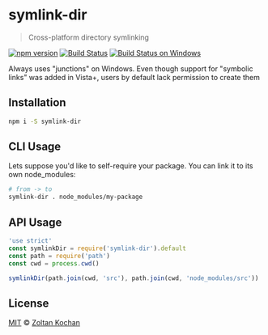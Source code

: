 # symlink-dir

> Cross-platform directory symlinking

<!--@shields('npm', 'travis', 'appveyor')-->
[![npm version](https://img.shields.io/npm/v/symlink-dir.svg)](https://www.npmjs.com/package/symlink-dir) [![Build Status](https://img.shields.io/travis/zkochan/symlink-dir/master.svg)](https://travis-ci.org/zkochan/symlink-dir) [![Build Status on Windows](https://img.shields.io/appveyor/ci/zkochan/symlink-dir/master.svg)](https://ci.appveyor.com/project/zkochan/symlink-dir/branch/master)
<!--/@-->

Always uses "junctions" on Windows. Even though support for "symbolic links" was added in Vista+, users by default
lack permission to create them 

## Installation

```sh
npm i -S symlink-dir
```

## CLI Usage

Lets suppose you'd like to self-require your package. You can link it to its own node_modules:

```sh
# from -> to
symlink-dir . node_modules/my-package
```

## API Usage

<!--@example('./example.js')-->
```js
'use strict'
const symlinkDir = require('symlink-dir').default
const path = require('path')
const cwd = process.cwd()

symlinkDir(path.join(cwd, 'src'), path.join(cwd, 'node_modules/src'))
```
<!--/@-->

## License

[MIT](./LICENSE) © [Zoltan Kochan](http://kochan.io)
